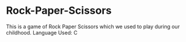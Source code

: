 # Rock-Paper-Scissors
This is a game of Rock Paper Scissors which we used to play during our childhood. 
Language Used: C
